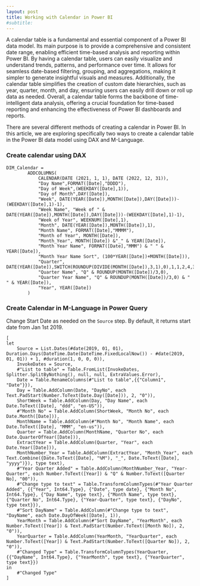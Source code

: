 ```yaml
---
layout: post
title: Working with Calendar in Power BI
#subtitle:
---
```


A calendar table is a fundamental and essential component of a Power BI data model. Its main purpose is to provide a comprehensive and consistent date range, enabling efficient time-based analysis and reporting within Power BI. By having a calendar table, users can easily visualize and understand trends, patterns, and performance over time. It allows for seamless date-based filtering, grouping, and aggregations, making it simpler to generate insightful visuals and measures. Additionally, the calendar table simplifies the creation of custom date hierarchies, such as year, quarter, month, and day, ensuring users can easily drill down or roll up data as needed. Overall, a calendar table forms the backbone of time-intelligent data analysis, offering a crucial foundation for time-based reporting and enhancing the effectiveness of Power BI dashboards and reports.

There are several different methods of creating a calendar in Power BI. In this article, we are exploring specifically two ways to create a calendar table in the Power BI data model using DAX and M-Language.
 

### **Create calendar using DAX**
```
DIM_Calendar = 
	    ADDCOLUMNS(
	        CALENDAR(DATE (2021, 1, 1), DATE (2022, 12, 31)),
	        "Day Name",FORMAT([Date],"DDDD"),
	        "Day of Week",(WEEKDAY([Date],1)),
	        "Day of Month",DAY([Date]),
	        "Week", DATE(YEAR([Date]),MONTH([Date]),DAY([Date]))-(WEEKDAY([Date],1)-1),
	        "Week Name", "Week of " & DATE(YEAR([Date]),MONTH([Date]),DAY([Date]))-(WEEKDAY([Date],1)-1),
	        "Week of Year", WEEKNUM([Date],1),
	        "Month", DATE(YEAR([Date]),MONTH([Date]),1),
	        "Month Name", FORMAT([Date],"MMMM"),
	        "Month of Year", MONTH([Date]),
	        "Month_Year", MONTH([Date]) &"_" & YEAR([Date]),
	        "Month Year Name", FORMAT([Date],"MMM") & " " & YEAR([Date]),
	        "Month Year Name Sort", (100*YEAR([Date])+MONTH([Date])),
	        "Quarter", DATE(YEAR([Date]),SWITCH(ROUNDUP(DIVIDE(MONTH([Date]),3,1),0),1,1,2,4,3,7,4,10),1),
	        "Quarter Name", "Q" & ROUNDUP(MONTH([Date])/3,0),
	        "Quarter Year Name", "Q" & ROUNDUP(MONTH([Date])/3,0) & " " & YEAR([Date]),
	        "Year", YEAR([Date])
	    )
```
### **Create Calendar in M-Language in Power Query**
Change Start Date as needed on the `Source` step. By default, it returns start date from Jan 1st 2019. 

```
[
let
    Source = List.Dates(#date(2019, 01, 01), Duration.Days(DateTime.Date(DateTime.FixedLocalNow()) - #date(2019, 01, 01)) + 1, #duration(1, 0, 0, 0)),
    InvokeDates = Source,
    #"List to table" = Table.FromList(InvokeDates, Splitter.SplitByNothing(), null, null, ExtraValues.Error),
    Date = Table.RenameColumns(#"List to table",{{"Column1", "Date"}}),
    Day = Table.AddColumn(Date, "DayNo", each Text.PadStart(Number.ToText(Date.Day([Date])), 2, "0")),
    ShortWeek = Table.AddColumn(Day, "Day Name", each Date.ToText([Date], "ddd", "en-US")),
    #"Month No" = Table.AddColumn(ShortWeek, "Month No", each Date.Month([Date])),
    MonthName = Table.AddColumn(#"Month No", "Month Name", each Date.ToText([Date], "MMM", "en-us")),
    Quarter = Table.AddColumn(MonthName, "Quarter No", each Date.QuarterOfYear([Date])),
    ExtractYear = Table.AddColumn(Quarter, "Year", each Date.Year([Date])),
    MonthNumber_Year = Table.AddColumn(ExtractYear, "Month_Year", each Text.Combine({Date.ToText([Date], "%M"), "_", Date.ToText([Date], "yyyy")}), type text),
    #"Year Quarter Added" = Table.AddColumn(MonthNumber_Year, "Year-Quarter", each Number.ToText([Year]) & "Q" & Number.ToText([Quarter No], "00")),
    #"Change type to text" = Table.TransformColumnTypes(#"Year Quarter Added", {{"Year", Int64.Type}, {"Date", type date}, {"Month No", Int64.Type}, {"Day Name", type text}, {"Month Name", type text}, {"Quarter No", Int64.Type}, {"Year-Quarter", type text}, {"DayNo", type text}}),
    #"Sort DayName" = Table.AddColumn(#"Change type to text", "DayName", each Date.DayOfWeek([Date], 1)),
    YearMonth = Table.AddColumn(#"Sort DayName", "YearMonth", each Number.ToText([Year]) & Text.PadStart(Number.ToText([Month No]), 2, "0")),
    YearQuarter = Table.AddColumn(YearMonth, "YearQuarter", each Number.ToText([Year]) & Text.PadStart(Number.ToText([Quarter No]), 2, "0")),
    #"Changed Type" = Table.TransformColumnTypes(YearQuarter, {{"DayName", Int64.Type}, {"YearMonth", type text}, {"YearQuarter", type text}})
in
    #"Changed Type"
]
```
